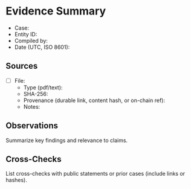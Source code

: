 # Evidence Summary

- Case:
- Entity ID:
- Compiled by:
- Date (UTC, ISO 8601):

## Sources
- [ ] File:
  - Type (pdf/text):
  - SHA-256:
  - Provenance (durable link, content hash, or on-chain ref):
  - Notes:

## Observations
Summarize key findings and relevance to claims.

## Cross-Checks
List cross-checks with public statements or prior cases (include links or hashes).
